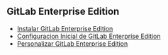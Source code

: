 ## GitLab Enterprise Edition


* [Instalar GitLab Enterprise Edition](guia/instalargitlab.rst)
* [Configuracion Inicial de GitLab Enterprise Edition](guia/configuracioninicial.rst)
* [Personalizar GitLab Enterprise Edition](guia/personalizar.rst)


